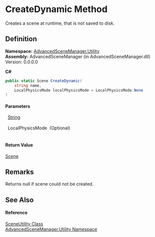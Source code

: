 # CreateDynamic Method


Creates a scene at runtime, that is not saved to disk.



## Definition
**Namespace:** <a href="N_AdvancedSceneManager_Utility.md">AdvancedSceneManager.Utility</a>  
**Assembly:** AdvancedSceneManager (in AdvancedSceneManager.dll) Version: 0.0.0.0

**C#**
``` C#
public static Scene CreateDynamic(
	string name,
	LocalPhysicsMode localPhysicsMode = LocalPhysicsMode.None
)
```



#### Parameters
<dl><dt>  <a href="https://learn.microsoft.com/dotnet/api/system.string" target="_blank" rel="noopener noreferrer">String</a></dt><dd> </dd><dt>  LocalPhysicsMode  (Optional)</dt><dd> </dd></dl>

#### Return Value
<a href="T_AdvancedSceneManager_Models_Scene.md">Scene</a>

## Remarks
Returns null if scene could not be created.

## See Also


#### Reference
<a href="T_AdvancedSceneManager_Utility_SceneUtility.md">SceneUtility Class</a>  
<a href="N_AdvancedSceneManager_Utility.md">AdvancedSceneManager.Utility Namespace</a>  
